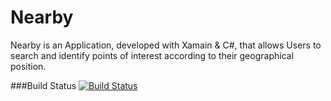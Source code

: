 # Nearby
Nearby is an Application, developed with Xamain & C#, that allows Users to search and identify points of interest according to their geographical position.

###Build Status
[![Build Status](https://www.bitrise.io/app/a9117509d0b23721.svg?token=cRt0qsP28_uI-iGRGhKnew&branch=master)](https://www.bitrise.io/app/a9117509d0b23721)
